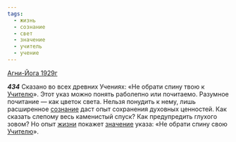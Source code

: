 ```yaml
---
tags:
  - жизнь
  - сознание
  - свет
  - значение
  - учитель
  - учение
---
```


[Агни-Йога 1929г](https://127.0.0.1:4002/agni/1929)

___434___
Сказано во всех древних Учениях: «Не обрати спину твою к [Учителю](../../../tags/#учитель)». Этот указ можно понять раболепно или почитаемо. Разумное почитание — как цветок света. Нельзя понудить к нему, лишь расширенное [сознание](../../../tags/#сознание) даст опыт сохранения духовных ценностей. Как сказать слепому весь каменистый спуск? Как предупредить глухого зовом? Но опыт [жизни](../../../tags/#жизнь) покажет [значение](../../../tags/#значение) указа: «Не обрати спину свою [Учителю](../../../tags/#учитель)».